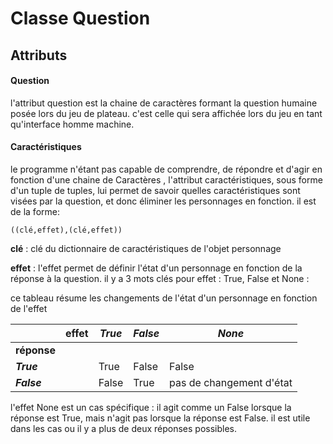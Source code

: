 # Classe Question

## Attributs

#### Question

l'attribut question est la chaine de caractères formant la question humaine posée lors du jeu de plateau. c'est celle qui sera affichée lors du jeu en tant qu'interface homme machine.

#### Caractéristiques

le programme n'étant pas capable de comprendre, de  répondre et d'agir  en fonction d'une chaine de Caractères , l'attribut caractéristiques, sous forme d'un tuple de tuples, lui permet de savoir quelles caractéristiques sont visées par la question, et donc éliminer les personnages en fonction. il est de la forme:

`((clé,effet),(clé,effet)) `

**clé** : clé du dictionnaire de caractéristiques de l'objet personnage

**effet** : l'effet permet de définir l'état d'un personnage en fonction de la réponse à la question. il y a 3 mots clés pour effet : True, False et None :

ce tableau résume les changements de l'état d'un personnage en fonction de l'effet

|                     | effet | *True* | *False* | *None*                  |
| ------------------- | ----- | -------- | --------- | ------------------------- |
| **réponse**  |       |          |           |                           |
| ***True***  |       | True     | False     | False                     |
| ***False*** |       | False    | True      | pas de changement d'état |

l'effet None est un cas spécifique : il agit comme un False lorsque la réponse est True, mais n'agit pas lorsque la réponse est False. il est utile dans les cas ou il y a plus de deux réponses possibles.
